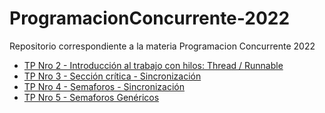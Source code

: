 # ProgramacionConcurrente-2022
Repositorio correspondiente a la materia Programacion Concurrente 2022
- [TP Nro 2 - Introducción al trabajo con hilos: Thread / Runnable](https://github.com/mateoValdesolo/ProgramacionConcurrente-2022/tree/main/Concurrente2022/src/tp2)
- [TP Nro 3 - Sección crítica - Sincronización](https://github.com/mateoValdesolo/ProgramacionConcurrente-2022/tree/main/Concurrente2022/src/tp3)
- [TP Nro 4 - Semaforos - Sincronización](https://github.com/mateoValdesolo/ProgramacionConcurrente-2022/tree/main/Concurrente2022/src/tp4)
- [TP Nro 5 - Semaforos Genéricos](https://github.com/mateoValdesolo/ProgramacionConcurrente-2022/tree/main/Concurrente2022/src/tp5)
